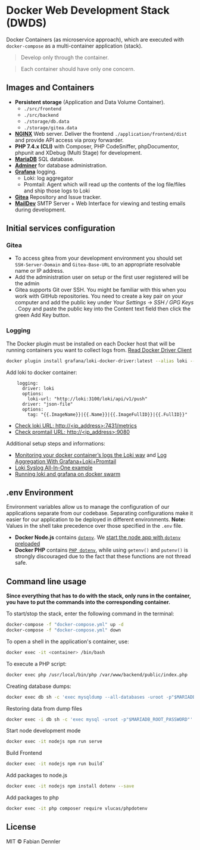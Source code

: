 # Docker Web Development Stack (DWDS)

Docker Containers (as microservice approach), which are executed with `docker-compose` as a multi-container application (stack).

> Develop only through the container.

> Each container should have only one concern.

## Images and Containers

- **Persistent storage** (Application and Data Volume Container).
  - `./src/frontend`
  - `./src/backend`
  - `./storage/db.data`
  - `./storage/gitea.data`
- [**NGINX**](https://www.nginx.com/) Web server. Deliver the frontend `./application/frontend/dist` and provide API access via proxy forwarder.
- **PHP 7.4.x (CLI)** with Composer, PHP CodeSniffer, phpDocumentor, phpunit and XDebug (Multi Stage) for development.
- [**MariaDB**](https://mariadb.org/) SQL database.
- [**Adminer**](https://www.adminer.org/) for database administration.
- [**Grafana**](https://grafana.com/) logging.
  - Loki: log aggregator
  - Promtail: Agent which will read up the contents of the log file/files and ship those logs to Loki
- [**Gitea**](https://gitea.io/) Repository and Issue tracker.
- [**MailDev**](https://github.com/maildev/maildev) SMTP Server + Web Interface for viewing and testing emails during development.

## Initial services configuration

### Gitea

- To access gitea from your development environment you should set `SSH-Server-Domain` and `Gitea-Base-URL` to an appropriate resolvable name or IP address.
- Add the administration user on setup or the first user registered will be the admin
- Gitea supports Git over SSH. You might be familiar with this when you work with GitHub repositories. You need to create a key pair on your computer and add the public key under _Your Settings_ -> _SSH / GPG Keys_ . Copy and paste the public key into the Content text field then click the green Add Key button.

### Logging

The Docker plugin must be installed on each Docker host that will be running containers you want to collect logs from. [Read Docker Driver Client](https://grafana.com/docs/loki/latest/clients/docker-driver/)

```bash
docker plugin install grafana/loki-docker-driver:latest --alias loki --grant-all-permissions
```

Add loki to docker container:

```byaml
    logging:
      driver: loki
      options:
        loki-url: "http://loki:3100/loki/api/v1/push"
      driver: "json-file"
      options:
        tag: "{{.ImageName}}|{{.Name}}|{{.ImageFullID}}|{{.FullID}}"
```

* [Check loki URL: http://<ip_address>:7431/metrics](http://localhost:7431/metrics)
* [Check promtail URL: http://<ip_address>:9080](http://localhost:7431/metrics)

Additional setup steps and informations:

* [Monitoring your docker container’s logs the Loki way](https://itnext.io/monitoring-your-docker-containers-logs-the-loki-way-e9fdbae6bafd) and [Log Aggregation With Grafana+Loki+Promtail](https://cloudsbaba.com/log-aggregation-with-grafanalokipromtail/)
* [Loki Syslog All-In-One example](https://computingforgeeks.com/forward-logs-to-grafana-loki-using-promtail/)
* [Running loki and grafana on docker swarm](https://drailing.net/2020/06/running-loki-and-grafana-on-docker-swarm/)

## .env Environment

Environment variables allow us to manage the configuration of our applications separate from our codebase. Separating configurations make it easier for our application to be deployed in different environments. **Note:** Values in the shell take precedence over those specified in the `.env` file.

- **Docker Node.js** contains [`dotenv`](https://www.npmjs.com/package/dotenv). We [start the node app with `dotenv` preloaded](https://dev.to/getd/how-to-manage-secrets-and-configs-using-dotenv-in-node-js-and-docker-2214)
- **Docker PHP** contains [`PHP dotenv`](https://github.com/vlucas/phpdotenv), while using `getenv()` and `putenv()` is strongly discouraged due to the fact that these functions are not thread safe.

## Command line usage

**Since everything that has to do with the stack, only runs in the container, you have to put the commands into the corresponding container.**

To start/stop the stack, enter the following command in the terminal:

```bash
docker-compose -f "docker-compose.yml" up -d
docker-compose -f "docker-compose.yml" down
```

To open a shell in the application's container, use:

```bash
docker exec -it <container> /bin/bash
```

To execute a PHP script:

```bash
docker exec php /usr/local/bin/php /var/www/backend/public/index.php
```

Creating database dumps:

```bash
docker exec db sh -c 'exec mysqldump --all-databases -uroot -p"$MARIADB_ROOT_PASSWORD"' > /some/path/on/your/host/all-databases.sql
```

Restoring data from dump files

```bash
docker exec -i db sh -c 'exec mysql -uroot -p"$MARIADB_ROOT_PASSWORD"' < /some/path/on/your/host/all-databases.sql
```

Start node development mode

```bash
docker exec -it nodejs npm run serve
```

Build Frontend

```bash
docker exec -it nodejs npm run build`
```

Add packages to node.js

```bash
docker exec -it nodejs npm install dotenv --save
```

Add packages to php

```bash
docker exec -it php composer require vlucas/phpdotenv
```

## License

MIT © Fabian Dennler
